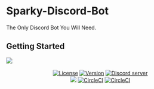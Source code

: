 # Sparky-Discord-Bot
The Only Discord Bot You Will Need.

## Getting Started
<div>
  <div style="margin-left:auto;margin-right:auto;">
    <img src="https://i.imgur.com/4wYz7Y2.png"><br><br>
    <p align="center" style="margin:0;">
      <a href="https://github.com/TheSharks/WildBeast/blob/master/LICENSE.md"><img src="https://img.shields.io/github/license/Anish-Shobith/Sparky-Discord-Bot.svg?style=for-the-badge&maxAge=300" alt="License"></a>
      <a href="https://github.com/TheSharks/WildBeast/releases"><img src="https://img.shields.io/github/package-json/v/thesharks/wildbeast.svg?label=version&style=for-the-badge&maxAge=300" alt="Version"></a>
      <a href="https://discord.gg/wildbot"><img src="https://img.shields.io/discord/110462143152803840.svg?logo=discord&style=for-the-badge&maxAge=300" alt="Discord server"></a>
    </p>
    <p align="center" style="margin:0;">
      <a href="https://hub.docker.com/r/dougley/wildbeast"><img src="https://img.shields.io/docker/pulls/dougley/wildbeast.svg?style=for-the-badge&maxAge=300"></a>
      <a href="https://circleci.com/gh/TheSharks/WildBeast"><img src="https://img.shields.io/circleci/project/github/TheSharks/WildBeast/master.svg?label=stable&style=for-the-badge&maxAge=300&logo=circleci" alt="CircleCI"></a>
      <a href="https://circleci.com/gh/TheSharks/WildBeast/tree/experimental"><img src="https://img.shields.io/circleci/project/github/TheSharks/WildBeast/experimental.svg?label=experimental&style=for-the-badge&maxAge=300&logo=circleci" alt="CircleCI"></a>
    </p>
  </div>
</div>
